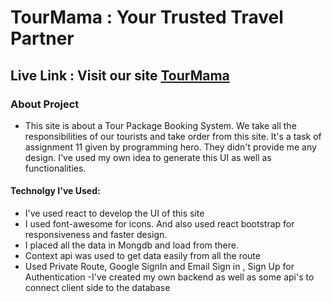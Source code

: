 # TourMama : Your Trusted Travel Partner

## Live Link : Visit our site  [TourMama](https://tourmama-7c69c.web.app/)


### About Project 
   - This site is about a Tour Package Booking System. We take all the responsibilities of our tourists and take order from this site. It's a task of assignment 11 given by programming hero. They didn't provide me any design. I've used my own idea to generate this UI as well as functionalities.


#### Technolgy I've Used: 
- I've used react to develop the UI of this site
- I used font-awesome for icons. And also used react bootstrap for responsiveness and faster design.
- I placed all the data in Mongdb and load from there.
- Context api was used to get data easily from all the route
- Used Private Route, Google SignIn and Email Sign in , Sign Up for Authentication
-I've created my own backend as well as some api's to connect client side to the database